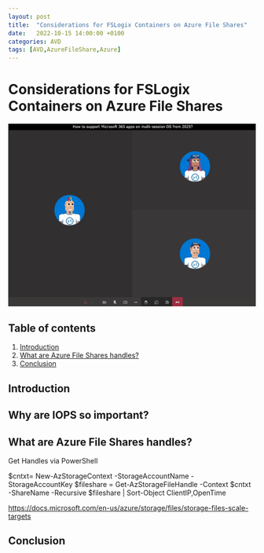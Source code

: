 ```yaml
---
layout: post
title:  "Considerations for FSLogix Containers on Azure File Shares"
date:   2022-10-15 14:00:00 +0100
categories: AVD
tags: [AVD,AzureFileShare,Azure]
---
```

# Considerations for FSLogix Containers on Azure File Shares

![This image shows the AVDPunk Header](/assets/img/2022-08-26/2022-08-26-000.png)

## Table of contents
1. [Introduction](#Introduction)
2. [What are Azure File Shares handles?](#What-are-Azure-File-Shares-handles?)
3. [Conclusion](#Conclusion)

## Introduction

## Why are IOPS so important?


## What are Azure File Shares handles?

Get Handles via PowerShell

$cntxt= New-AzStorageContext -StorageAccountName <acctName> -StorageAccountKey <key>
$fileshare = Get-AzStorageFileHandle -Context $cntxt -ShareName <share> -Recursive 
$fileshare | Sort-Object ClientIP,OpenTime 

https://docs.microsoft.com/en-us/azure/storage/files/storage-files-scale-targets

## Conclusion
